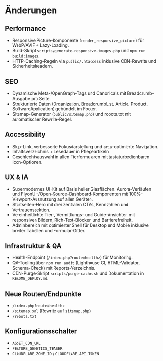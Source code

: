 # Änderungen

## Performance
- Responsive Picture-Komponente (`render_responsive_picture`) für WebP/AVIF + Lazy-Loading.
- Build-Skript `scripts/generate-responsive-images.php` und `npm run build:images`.
- HTTP-Caching-Regeln via `public/.htaccess` inklusive CDN-Rewrite und Sicherheitsheadern.

## SEO
- Dynamische Meta-/OpenGraph-Tags und Canonicals mit Breadcrumb-Ausgabe pro Seite.
- Strukturierte Daten (Organization, BreadcrumbList, Article, Product, SoftwareApplication) gebündelt im Footer.
- Sitemap-Generator (`public/sitemap.php`) und robots.txt mit automatischer Rewrite-Regel.

## Accessibility
- Skip-Link, verbesserte Fokusdarstellung und `aria`-optimierte Navigation.
- Inhaltsverzeichnis + Lesedauer in Pflegeartikeln.
- Geschlechtsauswahl in allen Tierformularen mit tastaturbedienbaren Icon-Optionen.

## UX & IA
- Supermodernes UI-Kit auf Basis heller Glasflächen, Aurora-Verläufen und FlyonUI-/Open-Source-Dashboard-Komponenten mit 100%-Viewport-Ausnutzung auf allen Geräten.
- Startseiten-Hero mit drei zentralen CTAs, Kennzahlen und Vertrauenssektion.
- Vereinheitlichte Tier-, Vermittlungs- und Guide-Ansichten mit responsiven Bildern, Rich-Text-Blöcken und Barrierefreiheit.
- Adminbereich mit optimierter Shell für Desktop und Mobile inklusive breiter Tabellen und Formular-Gitter.

## Infrastruktur & QA
- Health-Endpoint (`/index.php?route=healthz`) für Monitoring.
- QA-Tooling über `npm run audit` (Lighthouse CI, HTML-Validator, Schema-Check) mit Reports-Verzeichnis.
- CDN-Purge-Skript `scripts/purge-cache.sh` und Dokumentation in `README_DEPLOY.md`.

## Neue Routen/Endpunkte
- `/index.php?route=healthz`
- `/sitemap.xml` (Rewrite auf `sitemap.php`)
- `/robots.txt`

## Konfigurationsschalter
- `ASSET_CDN_URL`
- `FEATURE_GENETICS_TEASER`
- `CLOUDFLARE_ZONE_ID` / `CLOUDFLARE_API_TOKEN`
